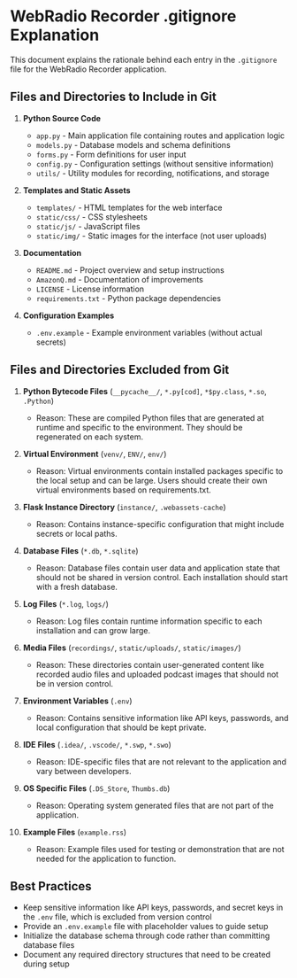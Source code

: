 # WebRadio Recorder .gitignore Explanation

This document explains the rationale behind each entry in the `.gitignore` file for the WebRadio Recorder application.

## Files and Directories to Include in Git

1. **Python Source Code**
   - `app.py` - Main application file containing routes and application logic
   - `models.py` - Database models and schema definitions
   - `forms.py` - Form definitions for user input
   - `config.py` - Configuration settings (without sensitive information)
   - `utils/` - Utility modules for recording, notifications, and storage

2. **Templates and Static Assets**
   - `templates/` - HTML templates for the web interface
   - `static/css/` - CSS stylesheets
   - `static/js/` - JavaScript files
   - `static/img/` - Static images for the interface (not user uploads)

3. **Documentation**
   - `README.md` - Project overview and setup instructions
   - `AmazonQ.md` - Documentation of improvements
   - `LICENSE` - License information
   - `requirements.txt` - Python package dependencies

4. **Configuration Examples**
   - `.env.example` - Example environment variables (without actual secrets)

## Files and Directories Excluded from Git

1. **Python Bytecode Files** (`__pycache__/`, `*.py[cod]`, `*$py.class`, `*.so`, `.Python`)
   - Reason: These are compiled Python files that are generated at runtime and specific to the environment. They should be regenerated on each system.

2. **Virtual Environment** (`venv/`, `ENV/`, `env/`)
   - Reason: Virtual environments contain installed packages specific to the local setup and can be large. Users should create their own virtual environments based on requirements.txt.

3. **Flask Instance Directory** (`instance/`, `.webassets-cache`)
   - Reason: Contains instance-specific configuration that might include secrets or local paths.

4. **Database Files** (`*.db`, `*.sqlite`)
   - Reason: Database files contain user data and application state that should not be shared in version control. Each installation should start with a fresh database.

5. **Log Files** (`*.log`, `logs/`)
   - Reason: Log files contain runtime information specific to each installation and can grow large.

6. **Media Files** (`recordings/`, `static/uploads/`, `static/images/`)
   - Reason: These directories contain user-generated content like recorded audio files and uploaded podcast images that should not be in version control.

7. **Environment Variables** (`.env`)
   - Reason: Contains sensitive information like API keys, passwords, and local configuration that should be kept private.

8. **IDE Files** (`.idea/`, `.vscode/`, `*.swp`, `*.swo`)
   - Reason: IDE-specific files that are not relevant to the application and vary between developers.

9. **OS Specific Files** (`.DS_Store`, `Thumbs.db`)
   - Reason: Operating system generated files that are not part of the application.

10. **Example Files** (`example.rss`)
    - Reason: Example files used for testing or demonstration that are not needed for the application to function.

## Best Practices

- Keep sensitive information like API keys, passwords, and secret keys in the `.env` file, which is excluded from version control
- Provide an `.env.example` file with placeholder values to guide setup
- Initialize the database schema through code rather than committing database files
- Document any required directory structures that need to be created during setup
